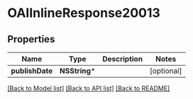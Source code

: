 # OAIInlineResponse20013

## Properties
Name | Type | Description | Notes
------------ | ------------- | ------------- | -------------
**publishDate** | **NSString*** |  | [optional] 

[[Back to Model list]](../README.md#documentation-for-models) [[Back to API list]](../README.md#documentation-for-api-endpoints) [[Back to README]](../README.md)


